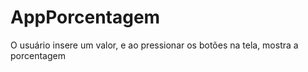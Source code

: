 # AppPorcentagem
O usuário insere um valor, e ao pressionar os botões na tela, mostra a porcentagem
